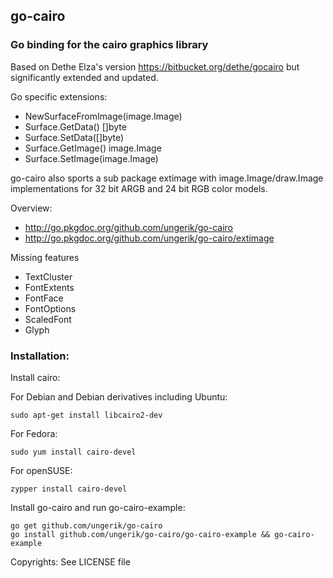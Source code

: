 ## go-cairo

### Go binding for the cairo graphics library

Based on Dethe Elza's version https://bitbucket.org/dethe/gocairo
but significantly extended and updated.

Go specific extensions:
* NewSurfaceFromImage(image.Image)
* Surface.GetData() []byte
* Surface.SetData([]byte)
* Surface.GetImage() image.Image
* Surface.SetImage(image.Image)

go-cairo also sports a sub package extimage with image.Image/draw.Image
implementations for 32 bit ARGB and 24 bit RGB color models.

Overview:
* http://go.pkgdoc.org/github.com/ungerik/go-cairo
* http://go.pkgdoc.org/github.com/ungerik/go-cairo/extimage

Missing features
* TextCluster
* FontExtents
* FontFace
* FontOptions
* ScaledFont
* Glyph

### Installation:

Install cairo:

For Debian and Debian derivatives including Ubuntu:

	sudo apt-get install libcairo2-dev

For Fedora:

	sudo yum install cairo-devel

For openSUSE:

	zypper install cairo-devel
  
Install go-cairo and run go-cairo-example:

	go get github.com/ungerik/go-cairo
	go install github.com/ungerik/go-cairo/go-cairo-example && go-cairo-example


Copyrights: See LICENSE file
